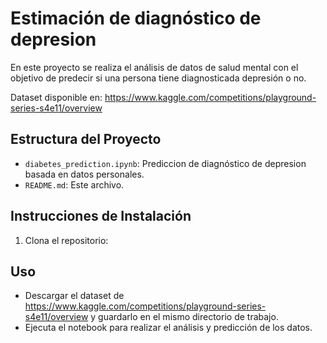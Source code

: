 # Estimación de diagnóstico de depresion

En este proyecto se realiza el análisis de datos de salud mental con el objetivo de predecir si una persona tiene diagnosticada depresión o no.

Dataset disponible en: https://www.kaggle.com/competitions/playground-series-s4e11/overview

## Estructura del Proyecto

- `diabetes_prediction.ipynb`: Prediccion de diagnóstico de depresion basada en datos personales.
- `README.md`: Este archivo.

## Instrucciones de Instalación

1. Clona el repositorio: 

## Uso

- Descargar el dataset de https://www.kaggle.com/competitions/playground-series-s4e11/overview y guardarlo en el mismo directorio de trabajo.
- Ejecuta el notebook para realizar el análisis y predicción de los datos.